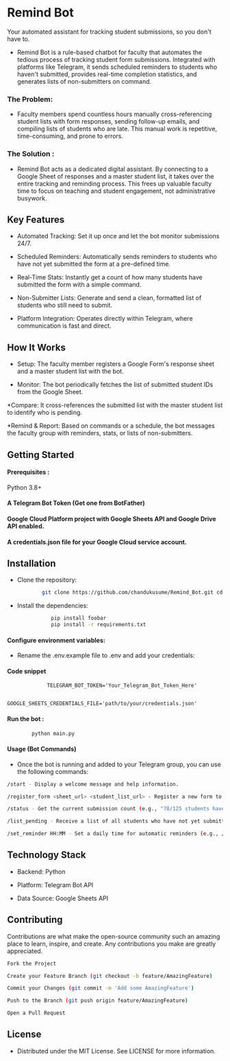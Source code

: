 # Remind Bot

Your automated assistant for tracking student submissions, so you don't have to.
* Remind Bot is a rule-based chatbot for faculty that automates the tedious process of tracking student form submissions. Integrated with platforms like Telegram, it sends scheduled reminders to students who haven't submitted, provides real-time completion statistics, and generates lists of non-submitters on command.



### The Problem: 
* Faculty members spend countless hours manually cross-referencing student lists with form responses, sending follow-up emails, and compiling lists of students who are late. This manual work is repetitive, time-consuming, and prone to errors.

### The Solution :
* Remind Bot acts as a dedicated digital assistant. By connecting to a Google Sheet of responses and a master student list, it takes over the entire tracking and reminding process. This frees up valuable faculty time to focus on teaching and student engagement, not administrative busywork.

## Key Features

* Automated Tracking: Set it up once and let the bot monitor submissions 24/7.
* Scheduled Reminders: Automatically sends reminders to students who have not yet submitted the form at a pre-defined time.
*  Real-Time Stats: Instantly get a count of how many students have submitted the form with a simple command.
* Non-Submitter Lists: Generate and send a clean, formatted list of students who still need to submit.

* Platform Integration: Operates directly within Telegram, where communication is fast and direct.


## How It Works
* Setup: The faculty member registers a Google Form's response sheet and a master student list with the bot.

* Monitor: The bot periodically fetches the list of submitted student IDs from the Google Sheet.

*Compare: It cross-references the submitted list with the master student list to identify who is pending.

*Remind & Report: Based on commands or a schedule, the bot messages the faculty group with reminders, stats, or lists of non-submitters.

## Getting Started

 #### Prerequisites : 
 Python 3.8+

#### A Telegram Bot Token (Get one from BotFather)

#### Google Cloud Platform project with Google Sheets API and Google Drive API enabled.

#### A credentials.json file for your Google Cloud service account.

## Installation

- Clone the repository:

     ```bash
             git clone https://github.com/chandukusume/Remind_Bot.git cd Remind_Bot
     ```
- Install the dependencies:

     ```bash
                pip install foobar   
                pip install -r requirements.txt
     ```
####  Configure environment variables:
- Rename the .env.example file to .env and add your credentials:


#### Code snippet

                 TELEGRAM_BOT_TOKEN='Your_Telegram_Bot_Token_Here'

                 GOOGLE_SHEETS_CREDENTIALS_FILE='path/to/your/credentials.json'

#### Run the bot :
           
   ```bash       
           python main.py
   ```
#### Usage (Bot Commands)

- Once the bot is running and added to your Telegram group, you can use the following commands:

```bash 
/start - Display a welcome message and help information.

/register_form <sheet_url> <student_list_url> - Register a new form to track.

/status - Get the current submission count (e.g., "78/125 students have submitted.").

/list_pending - Receive a list of all students who have not yet submitted.

/set_reminder HH:MM - Set a daily time for automatic reminders (e.g., /set_reminder 16:00).

```

## Technology Stack

- Backend: Python

- Platform: Telegram Bot API

- Data Source: Google Sheets API

## Contributing

Contributions are what make the open-source community such an amazing place to learn, inspire, and create. Any contributions you make are greatly appreciated.

   ```bash 
Fork the Project

Create your Feature Branch (git checkout -b feature/AmazingFeature)

Commit your Changes (git commit -m 'Add some AmazingFeature')

Push to the Branch (git push origin feature/AmazingFeature)

Open a Pull Request

   ```
 
##  License

- Distributed under the MIT License. See LICENSE for more information.


